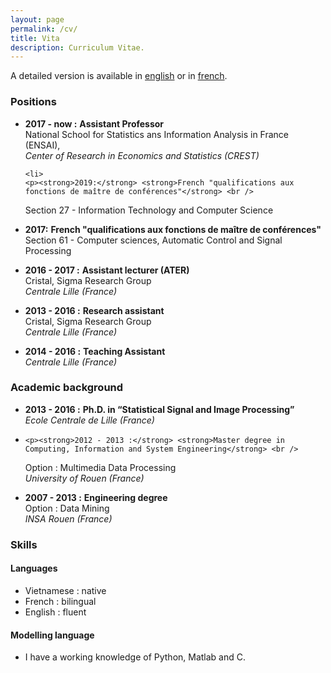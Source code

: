 ```yaml
---
layout: page
permalink: /cv/
title: Vita
description: Curriculum Vitae.
---
```

 
 A detailed version is available in [english](http://localhost:4000/al-folio/assets/pdf/cvPhuongDANG_en.pdf) or in 
[french](http://localhost:4000/al-folio/assets/pdf/cvPhuongDANG_fr.pdf).

<h3 id="positions">Positions</h3>

<ul>
  <li>
    <p><strong>2017 - now :</strong> <strong>Assistant Professor</strong> <br />
National School for Statistics ans Information Analysis in France (ENSAI), 
  <br />
<em>Center of Research in Economics and Statistics (CREST)</em> <br /></p>
  </li>

    <li>
    <p><strong>2019:</strong> <strong>French "qualifications aux fonctions de maître de conférences"</strong> <br />
Section 27 - Information Technology and Computer Science
  <br />
</p>
  </li>


  <li>
    <p><strong>2017:</strong> <strong>French "qualifications aux fonctions de maître de conférences"</strong> <br />
Section 61 - Computer sciences, Automatic Control and Signal Processing
  <br />
</p>
  </li>




<li>
    <p><strong>2016 - 2017 :</strong> <strong>  Assistant lecturer (ATER)
</strong> <br />
Cristal, Sigma Research Group <br />
<em>Centrale Lille (France)</em> <br /></p>
  </li>

  <li>
    <p><strong>2013 - 2016 :</strong> <strong>Research assistant</strong> <br />
Cristal, Sigma Research Group <br />
<em>Centrale Lille (France)</em> <br /></p>
  </li>
  <li>
    <p><strong>2014 - 2016 :</strong> <strong>Teaching Assistant </strong> <br />
<em>Centrale Lille (France)</em> <br /></p>
  </li>
</ul>

<h3 id="academic-background">Academic background</h3>

<ul>
  <li>
    <p><strong>2013 - 2016 :</strong> <strong>Ph.D. in “Statistical Signal and Image Processing”</strong> <br />
<em>Ecole Centrale de Lille (France)</em> <br /></p>
  </li>
  <li>


    <p><strong>2012 - 2013 :</strong> <strong>Master degree in Computing, Information and System Engineering</strong> <br />
Option : Multimedia Data Processing <br />
<em>University of Rouen (France)</em></p>
  </li>

  <li>
    <p><strong>2007 - 2013 :</strong> <strong>Engineering degree</strong> <br />
    Option : Data Mining <br />
<em>INSA Rouen (France)</em></p>
  </li>
</ul>


<h3 id="skills">Skills</h3>

<h4 id="languages">Languages</h4>
<ul>
  <li>Vietnamese : native</li>
  <li>French : bilingual</li>
  <li>English : fluent</li>
</ul>

<h4 id="modelling-language">Modelling language</h4>
<ul>
  <li>I have a working knowledge of Python, Matlab and C.</li>

</ul>






 
